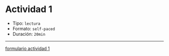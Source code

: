 # Actividad 1

- Tipo: `lectura`
- Formato: `self-paced`
- Duración: `20min`

***

[formulario actividad 1](https://laboratoria.typeform.com/to/F2dwDdMX)